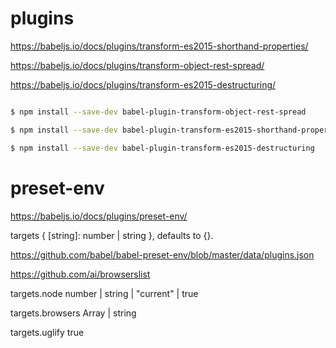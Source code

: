 # plugins

https://babeljs.io/docs/plugins/transform-es2015-shorthand-properties/


https://babeljs.io/docs/plugins/transform-object-rest-spread/

https://babeljs.io/docs/plugins/transform-es2015-destructuring/


```sh

$ npm install --save-dev babel-plugin-transform-object-rest-spread

$ npm install --save-dev babel-plugin-transform-es2015-shorthand-properties

$ npm install --save-dev babel-plugin-transform-es2015-destructuring

```

# preset-env

https://babeljs.io/docs/plugins/preset-env/

targets
{ [string]: number | string }, defaults to {}.


https://github.com/babel/babel-preset-env/blob/master/data/plugins.json

https://github.com/ai/browserslist



targets.node
number | string | "current" | true

targets.browsers
Array<string> | string


targets.uglify
true














